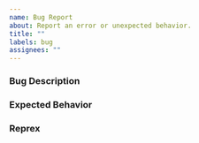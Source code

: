 ```yaml
---
name: Bug Report
about: Report an error or unexpected behavior.
title: ""
labels: bug
assignees: ""
---
```


### Bug Description

<!-- Please briefly describe your problem. -->

### Expected Behavior

<!-- Please detail what output you expect. -->

### Reprex

<!--
Please include a minimal reproducible example (AKA a reprex). If you've never
heard of a reprex before, start by reading stackoverflow's help page:
<https://stackoverflow.com/help/minimal-reproducible-example>.

```shell
# insert reprex here
```
-->
